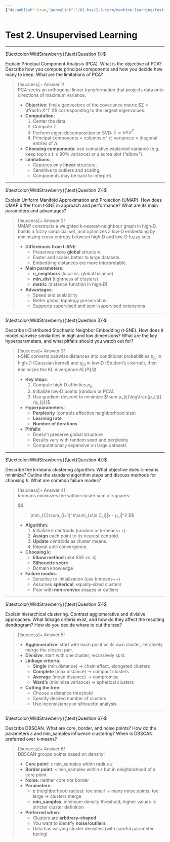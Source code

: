 ```yaml
---
{"dg-publish":true,"permalink":"/02-kse/2-5-term/machine-learning/test-2-unsupervised-learning/","tags":["kse","ai","machine-learning"],"created":"2025-04-16T00:58:03.312+03:00","updated":"2025-04-16T01:05:26.994+03:00"}
---
```



# Test 2. Unsupervised Learning

---

$\textcolor{WildStrawberry}{\text{Question 1}}$

Explain Principal Component Analysis (PCA). What is the objective of PCA? Describe how you compute principal components and how you decide how many to keep. What are the limitations of PCA?

> [!success]+ Answer 1!  
> PCA seeks an orthogonal linear transformation that projects data onto directions of maximum variance.
>
> - **Objective**: find eigenvectors of the covariance matrix $Σ = \tfrac1n X^T X$ corresponding to the largest eigenvalues.
> - **Computation**:
>   1. Center the data.
>   2. Compute $Σ$.
>   3. Perform eigen‑decomposition or SVD: $Σ = VΛV^T$.
>   4. Principal components = columns of $V$; variances = diagonal entries of $Λ$.
> - **Choosing components**: use cumulative explained variance (e.g. keep top k s.t. ≥ 90% variance) or a scree plot (“elbow”).
> - **Limitations**:
>   - Captures only **linear** structure.
>   - Sensitive to outliers and scaling.
>   - Components may be hard to interpret.

---

$\textcolor{WildStrawberry}{\text{Question 2}}$

Explain Uniform Manifold Approximation and Projection (UMAP). How does UMAP differ from t‑SNE in approach and performance? What are its main parameters and advantages?

> [!success]+ Answer 2!  
> UMAP constructs a weighted k‑nearest‑neighbour graph in high‑D, builds a fuzzy simplicial set, and optimizes a low‑D embedding by minimizing cross‑entropy between high‑D and low‑D fuzzy sets.
>
> - **Differences from t‑SNE**:
>   - Preserves more **global** structure.
>   - Faster and scales better to large datasets.
>   - Embedding distances are more interpretable.
> - **Main parameters**:
>   - **n_neighbors** (local vs. global balance)
>   - **min_dist** (tightness of clusters)
>   - **metric** (distance function in high‑D)
> - **Advantages**:
>   - Speed and scalability
>   - Better global topology preservation
>   - Supports supervised and semi‑supervised extensions

---

$\textcolor{WildStrawberry}{\text{Question 3}}$

Describe t‑Distributed Stochastic Neighbor Embedding (t‑SNE). How does it model pairwise similarities in high and low dimensions? What are the key hyperparameters, and what pitfalls should you watch out for?

> [!success]+ Answer 3!  
> t‑SNE converts pairwise distances into conditional probabilities $p_{j|i}$ in high‑D (Gaussian kernel) and $q_{j|i}$ in low‑D (Student’s t‑kernel), then minimizes the KL divergence $KL(P\|Q)$.
>
> - **Key steps**:
>   1. Compute high‑D affinities $p_{ij}$.
>   2. Initialize low‑D points (random or PCA).
>   3. Use gradient descent to minimize $\sum p_{ij}\log\frac{p_{ij}}{q_{ij}}$.
> - **Hyperparameters**:
>   - **Perplexity** (controls effective neighborhood size)
>   - **Learning rate**
>   - **Number of iterations**
> - **Pitfalls**:
>   - Doesn’t preserve global structure
>   - Results vary with random seed and perplexity
>   - Computationally expensive on large datasets

---

$\textcolor{WildStrawberry}{\text{Question 4}}$

Describe the k‑means clustering algorithm. What objective does k‑means minimize? Outline the standard algorithm steps and discuss methods for choosing $k$. What are common failure modes?

> [!success]+ Answer 4!  
> k‑means minimizes the within‑cluster sum of squares:
>
> $$
> > \min_{C}\sum_{i=1}^k\sum_{x\in C_i}\|x - μ_i\|^2
> $$
>
> - **Algorithm**:
>   1. Initialize k centroids (random or k‑means++).
>   2. **Assign** each point to its nearest centroid.
>   3. **Update** centroids as cluster means.
>   4. Repeat until convergence.
> - **Choosing k**:
>   - **Elbow method** (plot SSE vs. k)
>   - **Silhouette score**
>   - Domain knowledge
> - **Failure modes**:
>   - Sensitive to initialization (use k‑means++)
>   - Assumes **spherical**, equally‑sized clusters
>   - Poor with **non‑convex** shapes or outliers

---

$\textcolor{WildStrawberry}{\text{Question 5}}$

Explain hierarchical clustering. Contrast agglomerative and divisive approaches. What linkage criteria exist, and how do they affect the resulting dendrogram? How do you decide where to cut the tree?

> [!success]+ Answer 5!
>
> - **Agglomerative**: start with each point as its own cluster, iteratively merge the closest pair.
> - **Divisive**: start with one cluster, recursively split.
> - **Linkage criteria**:
>   - **Single** (min distance) → chain effect, elongated clusters
>   - **Complete** (max distance) → compact clusters
>   - **Average** (mean distance) → compromise
>   - **Ward’s** (minimize variance) → spherical clusters
> - **Cutting the tree**:
>   - Choose a distance threshold
>   - Specify desired number of clusters
>   - Use inconsistency or silhouette analysis

---

$\textcolor{WildStrawberry}{\text{Question 6}}$

Describe DBSCAN. What are core, border, and noise points? How do the parameters $\varepsilon$ and min_samples influence clustering? When is DBSCAN preferred over k‑means?

> [!success]+ Answer 6!  
> DBSCAN groups points based on density:
>
> - **Core point**: ≥ min_samples within radius $\varepsilon$
> - **Border point**: < min_samples within $\varepsilon$ but in neighborhood of a core point
> - **Noise**: neither core nor border
> - **Parameters**:
>   - **$\varepsilon$** (neighborhood radius): too small → many noise points; too large → clusters merge
>   - **min_samples**: minimum density threshold; higher values → stricter cluster definition
> - **Preferred when**:
>   - Clusters are **arbitrary-shaped**
>   - You want to identify **noise/outliers**
>   - Data has varying cluster densities (with careful parameter tuning)
